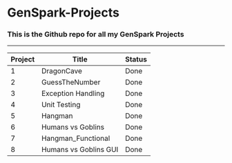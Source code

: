 # GenSpark-Projects
### This is the Github repo for all my GenSpark Projects

---
Project|Title|Status
---|---|---
1 | DragonCave | Done
2 | GuessTheNumber | Done
3 | Exception Handling | Done
4 | Unit Testing | Done
5 | Hangman | Done
6 | Humans vs Goblins | Done
7 | Hangman_Functional | Done
8 | Humans vs Goblins GUI | Done

